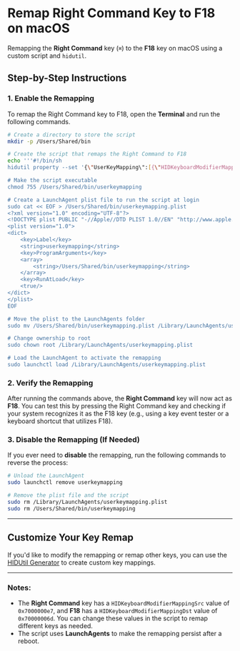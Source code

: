 # Remap Right Command Key to F18 on macOS

Remapping the **Right Command** key (`⌘`) to the **F18** key on macOS using a custom script and `hidutil`. 

## Step-by-Step Instructions

### 1. Enable the Remapping

To remap the Right Command key to F18, open the **Terminal** and run the following commands.

```bash
# Create a directory to store the script
mkdir -p /Users/Shared/bin

# Create the script that remaps the Right Command to F18
echo '''#!/bin/sh
hidutil property --set '{\"UserKeyMapping\":[{\"HIDKeyboardModifierMappingSrc\":0x7000000e7,\"HIDKeyboardModifierMappingDst\":0x70000006d}]}''' > /Users/Shared/bin/userkeymapping

# Make the script executable
chmod 755 /Users/Shared/bin/userkeymapping

# Create a LaunchAgent plist file to run the script at login
sudo cat << EOF > /Users/Shared/bin/userkeymapping.plist
<?xml version="1.0" encoding="UTF-8"?>
<!DOCTYPE plist PUBLIC "-//Apple//DTD PLIST 1.0//EN" "http://www.apple.com/DTDs/PropertyList-1.0.dtd">
<plist version="1.0">
<dict>
    <key>Label</key>
    <string>userkeymapping</string>
    <key>ProgramArguments</key>
    <array>
        <string>/Users/Shared/bin/userkeymapping</string>
    </array>
    <key>RunAtLoad</key>
    <true/>
</dict>
</plist>
EOF

# Move the plist to the LaunchAgents folder
sudo mv /Users/Shared/bin/userkeymapping.plist /Library/LaunchAgents/userkeymapping.plist

# Change ownership to root
sudo chown root /Library/LaunchAgents/userkeymapping.plist

# Load the LaunchAgent to activate the remapping
sudo launchctl load /Library/LaunchAgents/userkeymapping.plist
```

### 2. Verify the Remapping

After running the commands above, the **Right Command** key will now act as **F18**. You can test this by pressing the Right Command key and checking if your system recognizes it as the F18 key (e.g., using a key event tester or a keyboard shortcut that utilizes F18).

### 3. Disable the Remapping (If Needed)

If you ever need to **disable** the remapping, run the following commands to reverse the process:

```bash
# Unload the LaunchAgent
sudo launchctl remove userkeymapping

# Remove the plist file and the script
sudo rm /Library/LaunchAgents/userkeymapping.plist
sudo rm /Users/Shared/bin/userkeymapping
```

---

## Customize Your Key Remap

If you'd like to modify the remapping or remap other keys, you can use the [HIDUtil Generator](https://hidutil-generator.netlify.app) to create custom key mappings.

---

### Notes:

- The **Right Command** key has a `HIDKeyboardModifierMappingSrc` value of `0x7000000e7`, and **F18** has a `HIDKeyboardModifierMappingDst` value of `0x70000006d`. You can change these values in the script to remap different keys as needed.
- The script uses **LaunchAgents** to make the remapping persist after a reboot.
